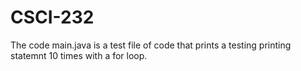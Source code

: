 # CSCI-232
The code main.java is a test file of code that prints a testing printing statemnt 10 times with a for loop.
